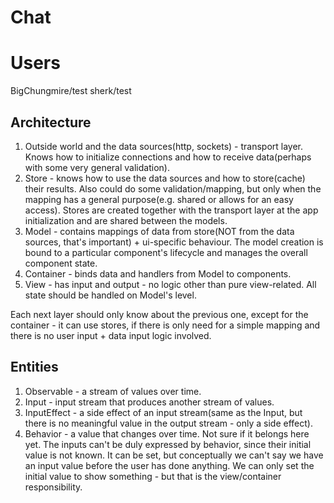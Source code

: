 # Chat

# Users

BigChungmire/test
sherk/test

## Architecture

1. Outside world and the data sources(http, sockets) - transport layer. Knows how to initialize connections and how to receive data(perhaps with some very general validation).
2. Store - knows how to use the data sources and how to store(cache) their results. Also could do some validation/mapping, but only when the mapping has a general purpose(e.g. shared or allows for an easy access). Stores are created together with the transport layer at the app initialization and are shared between the models.
3. Model - contains mappings of data from store(NOT from the data sources, that's important) + ui-specific behaviour. The model creation is bound to a particular component's lifecycle and manages the overall component state.
4. Container - binds data and handlers from Model to components.
5. View - has input and output - no logic other than pure view-related. All state should be handled on Model's level.

Each next layer should only know about the previous one, except for the container - it can use stores, if there is only need for a simple mapping and there is no user input + data input logic involved.

## Entities

1. Observable - a stream of values over time.
2. Input - input stream that produces another stream of values.
3. InputEffect - a side effect of an input stream(same as the Input, but there is no meaningful value in the output stream - only a side effect).
4. Behavior - a value that changes over time. Not sure if it belongs here yet. The inputs can't be duly expressed by behavior, since their initial value is not known. It can be set, but conceptually we can't say we have an input value before the user has done anything. We can only set the initial value to show something - but that is the view/container responsibility.
